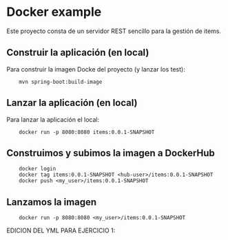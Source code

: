 # Docker example

Este proyecto consta de un servidor REST sencillo para la gestión de items.

## Construir la aplicación (en local)

Para construir la imagen Docke del proyecto (y lanzar los test):

```
    mvn spring-boot:build-image
```

## Lanzar la aplicación (en local)

Para lanzar la aplicación el local:

```
    docker run -p 8080:8080 items:0.0.1-SNAPSHOT
```

## Construimos y subimos la imagen a DockerHub

```
    docker login
    docker tag items:0.0.1-SNAPSHOT <hub-user>/items:0.0.1-SNAPSHOT
    docker push <my_user>/items:0.0.1-SNAPSHOT
```

## Lanzamos la imagen

```
    docker run -p 8080:8080 <my_user>/items:0.0.1-SNAPSHOT
```


EDICION DEL YML PARA EJERCICIO 1: 

